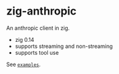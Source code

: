 # zig-anthropic

An anthropic client in zig.
- zig 0.14
- supports streaming and non-streaming
- supports tool use

See [`examples`](./examples).
